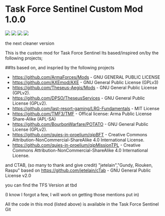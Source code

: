 # Task Force Sentinel Custom Mod 1.0.0
[![](https://img.shields.io/badge/Changelog-Link-orange.svg?style=flat-square)](https://github.com/YonVclaw/tsprhs/releases/latest)
[![](https://img.shields.io/badge/Release-1.0.0-blue.svg?style=flat-square)](https://github.com/YonVclaw/tsprhs/releases/latest)
[![](https://img.shields.io/badge/Github-Wiki-lightgrey.svg?style=flat-square)](https://github.com/YonVclaw/tsprhs/wiki)
[![](https://shields.io/badge/-Discord-131544019032342528?logo=discord&logoColor=fff)](https://discord.gg/xUyxRnp)


the next cleaner version


This is the custom mod for Task Force Sentinel
Its based/inspired on/by the following projects;

##Its based on, and inspried by the following projects
- https://github.com/ArmaForces/Mods  -  GNU GENERAL PUBLIC LICENSE
- https://github.com/AXEmod/AXE - GNU General Public License (GPLv3)
- https://github.com/Theseus-Aegis/Mods - GNU General Public License (GPLv2).
- https://github.com/DPSO/TheseusServices  - GNU General Public License (GPLv2).
- https://github.com/last-resort-gaming/LRG-Fundamentals - MIT License
- https://github.com/TMF3/TMF - Offical license: Arma Public License Share-Alike (APL-SA)
- https://github.com/BourbonWarfare/POTATO - GNU General Public License (GPLv2).
- https://github.com/quies-in-proelium/qipBFT - Creative Commons Attribution-NonCommercial-ShareAlike 4.0 International License.
- https://github.com/quies-in-proelium/qipMissionTPL - Creative Commons Attribution-NonCommercial-ShareAlike 4.0 International License.

and CTAB, (so many to thank and give credit)
"jetelain","Gundy, Riouken, Raspu"
based on https://github.com/jetelain/cTab - GNU General Public License v2.0

you can find the TFS Version at tbd

(I know I forgot a few, I will work on getting those mentions put in)

All the code in this mod (listed above) is available in the Task Force Sentinel Git
